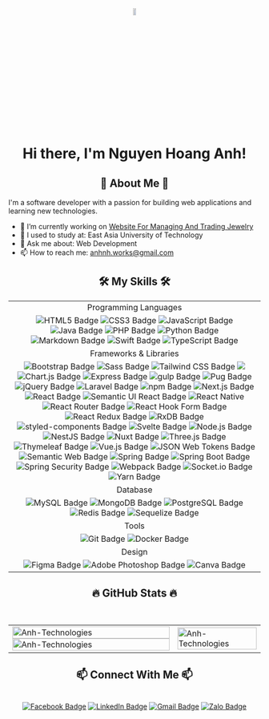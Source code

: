 <!--# Hi there, I'm Nguyen Hoang Anh! 👋 ![Vietnam](https://img.shields.io/badge/-Vietnam-DA251D?style=flat&logo=vietnam&logoColor=white)-->
<!------------------------------------------------------------------------------------------->
<div align="center">
    <img src="https://upload.wikimedia.org/wikipedia/commons/thumb/2/21/Flag_of_Vietnam.svg/1200px-Flag_of_Vietnam.svg.png" align="center" width="10%" height="6%">
</div>

<!------------------------------------------------------------------------------------------->
<div>
   <h1 align="center">Hi there, I'm Nguyen Hoang Anh!</h1> 
</div>

<!------------------------------------------------------------------------------------------->
<!--## 🚀 About Me 🚀-->
<h2 align="center">🚀 About Me 🚀</h2>
I'm a software developer with a passion for building web applications and learning new technologies.

- 🔭 I’m currently working on [Website For Managing And Trading Jewelry](link-to-project)
- 🌱 I used to study at: East Asia University of Technology
- 💬 Ask me about: Web Development
- 📫 How to reach me: anhnh.works@gmail.com

<!------------------------------------------------------------------------------------------->
<!--## 🛠️ My Skills 🛠️-->
<h2 align="center">🛠️ My Skills 🛠️</h2>

<table style="width:100%;" align="center">
    <tbody>
        <!-- Programming Languages -->
        <tr>
 		    <td align="center">Programming Languages</td>
 	    </tr>
        <tr>
            <td align="center">
                <img src="https://img.shields.io/badge/HTML5-E34F26?logo=html5&logoColor=fff&style=for-the-badge" alt="HTML5 Badge">
                <img src="https://img.shields.io/badge/CSS3-1572B6?logo=css3&logoColor=fff&style=for-the-badge" alt="CSS3 Badge">
                <img src="https://img.shields.io/badge/JavaScript-F7DF1E?logo=javascript&logoColor=000&style=for-the-badge" alt="JavaScript Badge">
                <img src="https://img.shields.io/badge/java-%23ED8B00.svg?logo=java&logoColor=white&style=for-the-badge" alt="Java Badge">
                <img src="https://img.shields.io/badge/PHP-777BB4?logo=php&logoColor=fff&style=for-the-badge" alt="PHP Badge">
                <img src="https://img.shields.io/badge/Python-3776AB?logo=python&logoColor=fff&style=for-the-badge" alt="Python Badge">
                <img src="https://img.shields.io/badge/Markdown-000?logo=markdown&logoColor=fff&style=for-the-badge" alt="Markdown Badge">
                <img src="https://img.shields.io/badge/Swift-F05138?logo=swift&logoColor=fff&style=for-the-badge" alt="Swift Badge">
                <img src="https://img.shields.io/badge/TypeScript-3178C6?logo=typescript&logoColor=fff&style=for-the-badge" alt="TypeScript Badge">
            </td>
        </tr>
        <tr>
 		    <td align="center">Frameworks & Libraries</td>
 	    </tr>
        <tr>
            <td align="center">
                <img src="https://img.shields.io/badge/Bootstrap-7952B3?logo=bootstrap&logoColor=fff&style=for-the-badge" alt="Bootstrap Badge">
                <img src="https://img.shields.io/badge/Sass-C69?logo=sass&logoColor=fff&style=for-the-badge" alt="Sass Badge">
                <img src="https://img.shields.io/badge/Tailwind%20CSS-06B6D4?logo=tailwindcss&logoColor=fff&style=for-the-badge" alt="Tailwind CSS Badge">
                <img src="https://img.shields.io/badge/angular-%23DD0031.svg?logo=angular&logoColor=white&style=for-the-badge">
                <img src="https://img.shields.io/badge/Chart.js-FF6384?logo=chartdotjs&logoColor=fff&style=for-the-badge" alt="Chart.js Badge">
                <img src="https://img.shields.io/badge/Express-000?logo=express&logoColor=fff&style=for-the-badge" alt="Express Badge">
                <img src="https://img.shields.io/badge/gulp-CF4647?logo=gulp&logoColor=fff&style=for-the-badge" alt="gulp Badge">
                <img src="https://img.shields.io/badge/Pug-FFF?logo=pug&logoColor=A86454&style=for-the-badge" alt="Pug Badge">
                <img src="https://img.shields.io/badge/jQuery-0769AD?logo=jquery&logoColor=fff&style=for-the-badge" alt="jQuery Badge">
                <img src="https://img.shields.io/badge/Laravel-FF2D20?logo=laravel&logoColor=fff&style=for-the-badge" alt="Laravel Badge">
                <img src="https://img.shields.io/badge/npm-CB3837?logo=npm&logoColor=fff&style=for-the-badge" alt="npm Badge">
                <img src="https://img.shields.io/badge/Next.js-000?logo=nextdotjs&logoColor=fff&style=for-the-badge" alt="Next.js Badge">
                <img src="https://img.shields.io/badge/React-61DAFB?logo=react&logoColor=000&style=for-the-badge" alt="React Badge">
                <img src="https://img.shields.io/badge/Semantic%20UI%20React-35BDB2?logo=semanticuireact&logoColor=fff&style=for-the-badge" alt="Semantic UI React Badge">
                <img src="https://img.shields.io/badge/react_native-%2320232a.svg?logo=react&logoColor=%2361DAFB&style=for-the-badge" alt="React Native">
                <img src="https://img.shields.io/badge/React%20Router-CA4245?logo=reactrouter&logoColor=fff&style=for-the-badge" alt="React Router Badge">
                <img src="https://img.shields.io/badge/React%20Hook%20Form-EC5990?logo=reacthookform&logoColor=fff&style=for-the-badge" alt="React Hook Form Badge">
                <img src="https://img.shields.io/badge/redux-%23593d88.svg?logo=redux&logoColor=white&style=for-the-badge" alt="React Redux Badge">
                <img src="https://img.shields.io/badge/rxjs-%23B7178C.svg?logo=reactivex&logoColor=white&style=for-the-badge" alt="RxDB Badge">
                <img src="https://img.shields.io/badge/styled--components-DB7093?logo=styledcomponents&logoColor=fff&style=for-the-badge" alt="styled-components Badge">
                <img src="https://img.shields.io/badge/Svelte-FF3E00?logo=svelte&logoColor=fff&style=for-the-badge" alt="Svelte Badge">
                <img src="https://img.shields.io/badge/Node.js-5FA04E?logo=nodedotjs&logoColor=fff&style=for-the-badge" alt="Node.js Badge">
                <img src="https://img.shields.io/badge/NestJS-E0234E?logo=nestjs&logoColor=fff&style=for-the-badge" alt="NestJS Badge">
                <img src="https://img.shields.io/badge/Nuxt-black?logo=nuxt.js&logoColor=white&style=for-the-badge" alt="Nuxt Badge">
                <img src="https://img.shields.io/badge/Three.js-000?logo=threedotjs&logoColor=fff&style=for-the-badge" alt="Three.js Badge">
                <img src="https://img.shields.io/badge/Thymeleaf-%23005C0F.svg?logo=Thymeleaf&logoColor=white&style=for-the-badge" alt="Thymeleaf Badge">
                <img src="https://img.shields.io/badge/vuejs-%2335495e.svg?logo=vuedotjs&logoColor=%234FC08D&style=for-the-badge" alt="Vue.js Badge">
                <img src="https://img.shields.io/badge/JSON%20Web%20Tokens-000?logo=jsonwebtokens&logoColor=fff&style=for-the-badge" alt="JSON Web Tokens Badge">
                <img src="https://img.shields.io/badge/Semantic%20Web-005A9C?logo=semanticweb&logoColor=fff&style=for-the-badge" alt="Semantic Web Badge">
                <img src="https://img.shields.io/badge/Spring-6DB33F?logo=spring&logoColor=fff&style=for-the-badge" alt="Spring Badge">
                <img src="https://img.shields.io/badge/Spring%20Boot-6DB33F?logo=springboot&logoColor=fff&style=for-the-badge" alt="Spring Boot Badge">
                <img src="https://img.shields.io/badge/Spring%20Security-6DB33F?logo=springsecurity&logoColor=fff&style=for-the-badge" alt="Spring Security Badge">
                <img src="https://img.shields.io/badge/Webpack-8DD6F9?logo=webpack&logoColor=000&style=for-the-badge" alt="Webpack Badge">
                <img src="https://img.shields.io/badge/Socket.io-010101?logo=socketdotio&logoColor=fff&style=for-the-badge" alt="Socket.io Badge">
                <img src="https://img.shields.io/badge/Yarn-2C8EBB?logo=yarn&logoColor=fff&style=for-the-badge" alt="Yarn Badge">
            </td>
        </tr>
        <tr>
 		    <td align="center">Database</td>
 	    </tr>
        <tr>
            <td align="center">
                <img src="https://img.shields.io/badge/MySQL-4479A1?logo=mysql&logoColor=fff&style=for-the-badge" alt="MySQL Badge">
                <img src="https://img.shields.io/badge/MongoDB-47A248?logo=mongodb&logoColor=fff&style=for-the-badge" alt="MongoDB Badge">
                <img src="https://img.shields.io/badge/PostgreSQL-4169E1?logo=postgresql&logoColor=fff&style=for-the-badge" alt="PostgreSQL Badge">
                <img src="https://img.shields.io/badge/redis-%23DD0031.svg?logo=redis&logoColor=white&style=for-the-badge" alt="Redis Badge">
                <img src="https://img.shields.io/badge/Sequelize-52B0E7?logo=sequelize&logoColor=fff&style=for-the-badge" alt="Sequelize Badge">
            </td>
        </tr>
        <tr>
 		    <td align="center">Tools</td>
 	    </tr>
        <tr>
            <td align="center">
                <img src="https://img.shields.io/badge/Git-F05032?logo=git&logoColor=fff&style=for-the-badge" alt="Git Badge">
                <img src="https://img.shields.io/badge/Docker-2496ED?logo=docker&logoColor=fff&style=for-the-badge" alt="Docker Badge">
            </td>
        </tr>
        <tr>
 		    <td align="center">Design</td>
 	    </tr>
        <tr>
            <td align="center">
                <img src="https://img.shields.io/badge/Figma-F24E1E?logo=figma&logoColor=fff&style=for-the-badge" alt="Figma Badge">
                <img src="https://img.shields.io/badge/Adobe%20Photoshop-31A8FF?logo=adobephotoshop&logoColor=fff&style=for-the-badge" alt="Adobe Photoshop Badge">
                <img src="https://img.shields.io/badge/Canva-00C4CC?logo=canva&logoColor=fff&style=for-the-badge" alt="Canva Badge">
            </td>
        </tr>
    </tbody>
</table>


<!------------------------------------------------------------------------------------------->
<!--## 🔥 GitHub Stats 🔥-->
<h2 align="center">🔥 GitHub Stats 🔥</h2>
<br>

<table style="width:100%;">
  <tr>
      <td>
          <image align="center" width="100%" src="https://github-readme-stats.vercel.app/api/top-langs/?username=AnhTechnologies&layout=compact&theme=tokyonight"alt="Anh-Technologies"></image>
          <image align="center" width="100%" src="https://github-readme-stats.vercel.app/api?username=AnhTechnologies&show_icons=true&theme=tokyonight" alt="Anh-Technologies"></image>
      </td>
      <td>
          <image src="https://cdn.dribbble.com/users/1059583/screenshots/4171367/coding-freak.gif" alt="Anh-Technologies" width="100%"></image>
      </td>
  </tr>
</table>

<!------------------------------------------------------------------------------------------->
<!--## 📫 Connect With Me 📫-->
<h2 align="center">📫 Connect With Me 📫</h2>
<br>
<div align="center">
    <a href=">
        <img src="https://img.shields.io/badge/Zalo-0068FF?logo=zalo&logoColor=fff&style=for-the-badge" alt="Zalo Badge">
    </a>
    <a href="https://www.facebook.com/anhtech21"><img src="https://img.shields.io/badge/Facebook-0866FF?logo=facebook&logoColor=fff&style=for-the-badge" alt="Facebook Badge"></a>
    <a href=""><img src="https://img.shields.io/badge/LinkedIn-0A66C2?logo=linkedin&logoColor=fff&style=for-the-badge" alt="LinkedIn Badge"></a>
    <a href=""><img src="https://img.shields.io/badge/Gmail-EA4335?logo=gmail&logoColor=fff&style=for-the-badge" alt="Gmail Badge"></a>
    <a href="https://zalo.me/84779363295"><img src="https://img.shields.io/badge/Zalo-0068FF?logo=zalo&logoColor=fff&style=for-the-badge" alt="Zalo Badge"></a>
</div>



